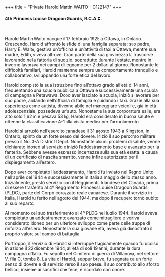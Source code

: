 +++
title = "Private Harold Martin WAITO - C122147"
+++

#### 4th Princess Louise Dragoon Guards, R.C.A.C.
<br>


Harold Martin Waito nacque il 17 febbraio 1925 a Ottawa, in Ontario. Crescendo, Harold affrontò le sfide di una famiglia separata: suo padre, Harry E. Waito, gestiva un’officina e un’attività di taxi a Ottawa, mentre sua madre, Edith, viveva altrove. Gran parte della sua giovinezza la trascorse lavorando nella fattoria di suo zio, soprattutto durante l’estate, mentre in inverno lavorava nei campi di legname per 2 dollari al giorno. Nonostante le difficoltà familiari, Harold mantenne sempre un comportamento tranquillo e collaborativo, sviluppando una forte etica del lavoro.

Harold completò la sua istruzione fino all’ottavo grado all’età di 14 anni, frequentando una scuola pubblica a Ottawa e successivamente una scuola di campagna a Petawawa. Dopo aver lasciato la scuola, iniziò a lavorare per suo padre, aiutando nell’officina di famiglia e guidando i taxi. Grazie alla sua esperienza come autista, divenne abile nel maneggiare veicoli e, già in età adolescenziale, possedeva un’auto. Nonostante la sua corporatura esile, era alto solo 1,62 m e pesava 53 kg, Harold era considerato in buona salute e ottenne la classificazione A-1 alla visita medica per l’arruolamento.

Harold si arruolò nell’esercito canadese il 31 agosto 1943 a Kingston, in Ontario, spinto da un forte senso del dovere. Iniziò il suo percorso militare presso il No. 3-A District Depot. Nonostante alcuni problemi di salute, venne dichiarato idoneo al servizio e iniziò l’addestramento base e avanzato per la fanteria. Sebbene avesse espresso incertezze sulla sua età esatta, a causa di un certificato di nascita smarrito, venne infine autorizzato per il dispiegamento all’estero.

Dopo aver completato l’addestramento, Harold fu inviato nel Regno Unito nell’aprile del 1944 e successivamente in Italia a maggio dello stesso anno. Inizialmente, prestò servizio con il Reggimento Irlandese del Canada, prima di essere trasferito al 4º Reggimento Princess Louise Dragoon Guards (PLDG), parte del Corpo corazzato reale canadese. Durante il servizio in Italia, Harold fu ferito nell’agosto del 1944, ma dopo il recupero tornò subito al suo reparto.

Al momento del suo trasferimento al 4º PLDG nel luglio 1944, Harold aveva completato un addestramento avanzato come mitragliere e veniva considerato idoneo per un ulteriore sviluppo come parte delle truppe di rinforzo all’estero. Nonostante la sua giovane età, aveva già dimostrato il proprio valore sul campo di battaglia.

Purtroppo, il servizio di Harold si interruppe tragicamente quando fu ucciso in azione il 22 dicembre 1944, all’età di soli 19 anni, durante la dura campagna d’Italia. Fu sepolto nel Cimitero di guerra di Villanova, nel settore V, fila C, tomba 8.
La vita di Harold, seppur breve, fu segnata da un forte senso di dovere e di servizio verso il suo paese. Il suo contributo allo sforzo bellico, insieme ai sacrifici che fece, è ricordato con onore.
